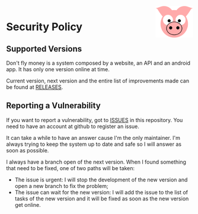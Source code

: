 <img src="site/MVC/Assets/images/pig.svg" height="85" align="right"/>

# Security Policy

## Supported Versions

Don't fly money is a system composed by a website, an API and an android
app. It has only one version online at time.

Current version, next version and the entire list of improvements made
can be found at [RELEASES](docs/RELEASES.md).


## Reporting a Vulnerability

If you want to report a vulnerability, got to [ISSUES](issues) in this
repository. You need to have an account at github to register an issue.

It can take a while to have an answer cause I'm the only maintainer.
I'm always trying to keep the system up to date and safe so I will
answer as soon as possible.

I always have a branch open of the next version. When I found something
that need to be fixed, one of two paths will be taken:

- The issue is urgent: I will stop the development of the new version
  and open a new branch to fix the problem;
- The issue can wait for the new version: I will add the issue to the
  list of tasks of the new version and it will be fixed as soon as the
  new version get online.
